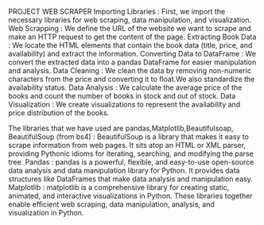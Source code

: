 PROJECT WEB SCRAPER
Importing Libraries : First, we import the necessary libraries for web scraping, data manipulation, and visualization.
Web Scrapping       : We define the URL of the website we want to scrape and make an HTTP request to get the content of the 
                      page.
Extracting Book Data : We locate the HTML elements that contain the book data (title, price, and availability) and extract 
                       the information.
Converting Data to DataFrame : We convert the extracted data into a pandas DataFrame for easier manipulation and analysis.
Data Cleaning        : We clean the data by removing non-numeric characters from the price and converting it to float.We 
                       also standardize the availability status.
Data Analysis        : We calculate the average price of the books and count the number of books in stock and out of stock.
Data Visualization   : We create visualizations to represent the availability and price distribution of the books.

The libraries that we have used are pandas,Matplotlib,Beautifulsoap,
BeautifulSoup (from bs4) : BeautifulSoup is a library that makes it easy to scrape information from web pages. It sits atop 
                           an HTML or XML parser, providing Pythonic idioms for iterating, searching, and modifying the 
                           parse tree.
Pandas                   : pandas is a powerful, flexible, and easy-to-use open-source data analysis and data manipulation 
                           library for Python. It provides data structures like DataFrames that make data analysis and 
                           manipulation easy.
Matplotlib               : matplotlib is a comprehensive library for creating static, animated, and interactive 
                           visualizations in Python.
These libraries together enable efficient web scraping, data manipulation, analysis, and visualization in Python.
